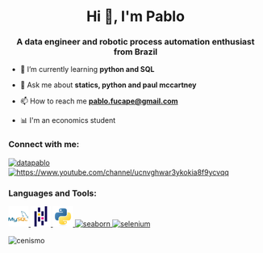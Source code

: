<h1 align="center">Hi 👋, I'm Pablo</h1> 
<h3 align="center">A data engineer and robotic process automation enthusiast from Brazil</h3>

- 🌱 I’m currently learning **python and SQL**

- 💬 Ask me about **statics, python and paul mccartney**

- 📫 How to reach me **pablo.fucape@gmail.com**

- 📊 I'm an economics student

<h3 align="left">Connect with me:</h3>
<p align="left">
<a href="https://linkedin.com/in/datapablo" target="blank"><img align="center" src="https://raw.githubusercontent.com/rahuldkjain/github-profile-readme-generator/master/src/images/icons/Social/linked-in-alt.svg" alt="datapablo" height="30" width="40" /></a>
<a href="https://www.youtube.com/c/https://www.youtube.com/channel/ucnvghwar3ykokia8f9ycvqq" target="blank"><img align="center" src="https://raw.githubusercontent.com/rahuldkjain/github-profile-readme-generator/master/src/images/icons/Social/youtube.svg" alt="https://www.youtube.com/channel/ucnvghwar3ykokia8f9ycvqq" height="30" width="40" /></a>
</p>

<h3 align="left">Languages and Tools:</h3>
<p align="left"> <a href="https://www.mysql.com/" target="_blank" rel="noreferrer"> <img src="https://raw.githubusercontent.com/devicons/devicon/master/icons/mysql/mysql-original-wordmark.svg" alt="mysql" width="40" height="40"/> </a> <a href="https://pandas.pydata.org/" target="_blank" rel="noreferrer"> <img src="https://raw.githubusercontent.com/devicons/devicon/2ae2a900d2f041da66e950e4d48052658d850630/icons/pandas/pandas-original.svg" alt="pandas" width="40" height="40"/> </a> <a href="https://www.python.org" target="_blank" rel="noreferrer"> <img src="https://raw.githubusercontent.com/devicons/devicon/master/icons/python/python-original.svg" alt="python" width="40" height="40"/> </a> <a href="https://seaborn.pydata.org/" target="_blank" rel="noreferrer"> <img src="https://seaborn.pydata.org/_images/logo-mark-lightbg.svg" alt="seaborn" width="40" height="40"/> </a> <a href="https://www.selenium.dev" target="_blank" rel="noreferrer"> <img src="https://raw.githubusercontent.com/detain/svg-logos/780f25886640cef088af994181646db2f6b1a3f8/svg/selenium-logo.svg" alt="selenium" width="40" height="40"/> </a> </p>

<p><img align="center" src="https://github-readme-stats.vercel.app/api/top-langs?username=cenismo&show_icons=true&locale=en&layout=compact" alt="cenismo" /></p>
